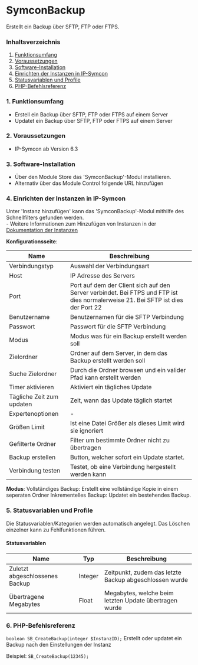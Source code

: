# SymconBackup
Erstellt ein Backup über SFTP, FTP oder FTPS.

### Inhaltsverzeichnis

1. [Funktionsumfang](#1-funktionsumfang)
2. [Voraussetzungen](#2-voraussetzungen)
3. [Software-Installation](#3-software-installation)
4. [Einrichten der Instanzen in IP-Symcon](#4-einrichten-der-instanzen-in-ip-symcon)
5. [Statusvariablen und Profile](#5-statusvariablen-und-profile)
6. [PHP-Befehlsreferenz](#5-php-befehlsreferenz)

### 1. Funktionsumfang

* Erstell ein Backup über SFTP, FTP oder FTPS auf einem Server
* Updatet ein Backup über SFTP, FTP oder FTPS auf einem Server

### 2. Voraussetzungen

- IP-Symcon ab Version 6.3

### 3. Software-Installation

* Über den Module Store das 'SymconBackup'-Modul installieren.
* Alternativ über das Module Control folgende URL hinzufügen

### 4. Einrichten der Instanzen in IP-Symcon

 Unter 'Instanz hinzufügen' kann das 'SymconBackup'-Modul mithilfe des Schnellfilters gefunden werden.  
	- Weitere Informationen zum Hinzufügen von Instanzen in der [Dokumentation der Instanzen](https://www.symcon.de/service/dokumentation/konzepte/instanzen/#Instanz_hinzufügen)

__Konfigurationsseite__:

Name                      | Beschreibung
------------------------- | ------------------
Verbindungstyp            | Auswahl der Verbindungsart
Host                      | IP Adresse des Servers
Port                      | Port auf dem der Client sich auf den Server verbindet. Bei FTPS und FTP ist dies normalerweise 21. Bei SFTP ist dies der Port 22
Benutzername              | Benutzernamen für die SFTP Verbindung 
Passwort                  | Passwort für die SFTP Verbindung 
Modus                     | Modus was für ein Backup erstellt werden soll 
Zielordner                | Ordner auf dem Server, in dem das Backup erstellt werden soll
Suche Zielordner          | Durch die Ordner browsen und ein valider Pfad kann erstellt werden
Timer aktivieren          | Aktiviert ein tägliches Update
Tägliche Zeit zum updaten | Zeit, wann das Update täglich startet  
Expertenoptionen          | -
Größen Limit              | Ist eine Datei Größer als dieses Limit wird sie ignoriert
Gefilterte Ordner         | Filter um bestimmte Ordner nicht zu übertragen
Backup erstellen          | Button, welcher sofort ein Update startet. 
Verbindung testen         | Testet, ob eine Verbindung hergestellt werden kann

__Modus__: 
Vollständiges Backup: Erstellt eine vollständige Kopie in einem seperaten Ordner 
Inkrementelles Backup: Updatet ein bestehendes Backup. 

### 5. Statusvariablen und Profile

Die Statusvariablen/Kategorien werden automatisch angelegt. Das Löschen einzelner kann zu Fehlfunktionen führen.

#### Statusvariablen

Name                           | Typ     | Beschreibung
------------------------------ | ------- | ------------
Zuletzt abgeschlossenes Backup | Integer | Zeitpunkt, zudem das letzte Backup abgeschlossen wurde
Übertragene Megabytes          | Float   | Megabytes, welche beim letzten Update übertragen wurde 

### 6. PHP-Befehlsreferenz

`boolean SB_CreateBackup(integer $InstanzID);`
Erstellt oder updatet ein Backup nach den Einstellungen der Instanz

Beispiel:
`SB_CreateBackup(12345);`